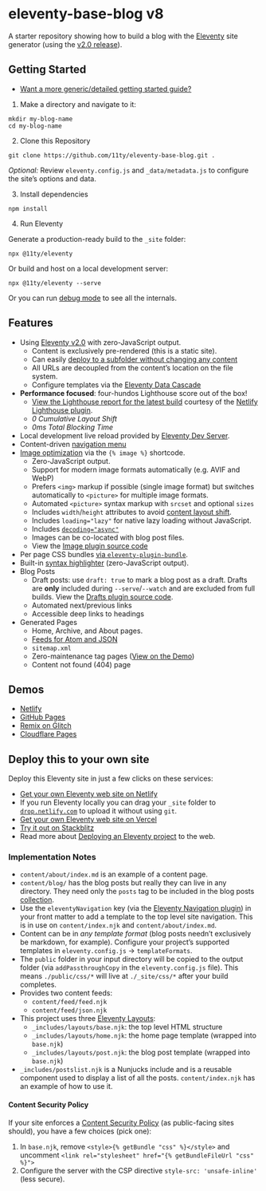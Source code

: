# eleventy-base-blog v8

A starter repository showing how to build a blog with the [Eleventy](https://www.11ty.dev/) site generator (using the [v2.0 release](https://www.11ty.dev/blog/eleventy-v2/)).

## Getting Started

-   [Want a more generic/detailed getting started guide?](https://www.11ty.dev/docs/getting-started/)

1. Make a directory and navigate to it:

```
mkdir my-blog-name
cd my-blog-name
```

2. Clone this Repository

```
git clone https://github.com/11ty/eleventy-base-blog.git .
```

_Optional:_ Review `eleventy.config.js` and `_data/metadata.js` to configure the site’s options and data.

3. Install dependencies

```
npm install
```

4. Run Eleventy

Generate a production-ready build to the `_site` folder:

```
npx @11ty/eleventy
```

Or build and host on a local development server:

```
npx @11ty/eleventy --serve
```

Or you can run [debug mode](https://www.11ty.dev/docs/debugging/) to see all the internals.

## Features

-   Using [Eleventy v2.0](https://www.11ty.dev/blog/eleventy-v2/) with zero-JavaScript output.
    -   Content is exclusively pre-rendered (this is a static site).
    -   Can easily [deploy to a subfolder without changing any content](https://www.11ty.dev/docs/plugins/html-base/)
    -   All URLs are decoupled from the content’s location on the file system.
    -   Configure templates via the [Eleventy Data Cascade](https://www.11ty.dev/docs/data-cascade/)
-   **Performance focused**: four-hundos Lighthouse score out of the box!
    -   [View the Lighthouse report for the latest build](https://eleventy-base-blog.netlify.app/reports/lighthouse/) courtesy of the [Netlify Lighthouse plugin](https://github.com/netlify/netlify-plugin-lighthouse).
    -   _0 Cumulative Layout Shift_
    -   _0ms Total Blocking Time_
-   Local development live reload provided by [Eleventy Dev Server](https://www.11ty.dev/docs/dev-server/).
-   Content-driven [navigation menu](https://www.11ty.dev/docs/plugins/navigation/)
-   [Image optimization](https://www.11ty.dev/docs/plugins/image/) via the `{% image %}` shortcode.
    -   Zero-JavaScript output.
    -   Support for modern image formats automatically (e.g. AVIF and WebP)
    -   Prefers `<img>` markup if possible (single image format) but switches automatically to `<picture>` for multiple image formats.
    -   Automated `<picture>` syntax markup with `srcset` and optional `sizes`
    -   Includes `width`/`height` attributes to avoid [content layout shift](https://web.dev/cls/).
    -   Includes `loading="lazy"` for native lazy loading without JavaScript.
    -   Includes [`decoding="async"`](https://developer.mozilla.org/en-US/docs/Web/API/HTMLImageElement/decoding)
    -   Images can be co-located with blog post files.
    -   View the [Image plugin source code](https://github.com/11ty/eleventy-base-blog/blob/main/eleventy.config.images.js)
-   Per page CSS bundles [via `eleventy-plugin-bundle`](https://github.com/11ty/eleventy-plugin-bundle).
-   Built-in [syntax highlighter](https://www.11ty.dev/docs/plugins/syntaxhighlight/) (zero-JavaScript output).
-   Blog Posts
    -   Draft posts: use `draft: true` to mark a blog post as a draft. Drafts are **only** included during `--serve`/`--watch` and are excluded from full builds. View the [Drafts plugin source code](https://github.com/11ty/eleventy-base-blog/blob/main/eleventy.config.drafts.js).
    -   Automated next/previous links
    -   Accessible deep links to headings
-   Generated Pages
    -   Home, Archive, and About pages.
    -   [Feeds for Atom and JSON](https://www.11ty.dev/docs/plugins/rss/)
    -   `sitemap.xml`
    -   Zero-maintenance tag pages ([View on the Demo](https://eleventy-base-blog.netlify.app/tags/))
    -   Content not found (404) page

## Demos

-   [Netlify](https://eleventy-base-blog.netlify.com/)
-   [GitHub Pages](https://11ty.github.io/eleventy-base-blog/)
-   [Remix on Glitch](https://glitch.com/~11ty-eleventy-base-blog)
-   [Cloudflare Pages](https://eleventy-base-blog-d2a.pages.dev/)

## Deploy this to your own site

Deploy this Eleventy site in just a few clicks on these services:

-   [Get your own Eleventy web site on Netlify](https://app.netlify.com/start/deploy?repository=https://github.com/11ty/eleventy-base-blog)
-   If you run Eleventy locally you can drag your `_site` folder to [`drop.netlify.com`](https://drop.netlify.com/) to upload it without using `git`.
-   [Get your own Eleventy web site on Vercel](https://vercel.com/import/project?template=11ty%2Feleventy-base-blog)
-   [Try it out on Stackblitz](https://stackblitz.com/github/11ty/eleventy-base-blog)
-   Read more about [Deploying an Eleventy project](https://www.11ty.dev/docs/deployment/) to the web.

### Implementation Notes

-   `content/about/index.md` is an example of a content page.
-   `content/blog/` has the blog posts but really they can live in any directory. They need only the `posts` tag to be included in the blog posts [collection](https://www.11ty.dev/docs/collections/).
-   Use the `eleventyNavigation` key (via the [Eleventy Navigation plugin](https://www.11ty.dev/docs/plugins/navigation/)) in your front matter to add a template to the top level site navigation. This is in use on `content/index.njk` and `content/about/index.md`.
-   Content can be in _any template format_ (blog posts needn’t exclusively be markdown, for example). Configure your project’s supported templates in `eleventy.config.js` -> `templateFormats`.
-   The `public` folder in your input directory will be copied to the output folder (via `addPassthroughCopy` in the `eleventy.config.js` file). This means `./public/css/*` will live at `./_site/css/*` after your build completes.
-   Provides two content feeds:
    -   `content/feed/feed.njk`
    -   `content/feed/json.njk`
-   This project uses three [Eleventy Layouts](https://www.11ty.dev/docs/layouts/):
    -   `_includes/layouts/base.njk`: the top level HTML structure
    -   `_includes/layouts/home.njk`: the home page template (wrapped into `base.njk`)
    -   `_includes/layouts/post.njk`: the blog post template (wrapped into `base.njk`)
-   `_includes/postslist.njk` is a Nunjucks include and is a reusable component used to display a list of all the posts. `content/index.njk` has an example of how to use it.

#### Content Security Policy

If your site enforces a [Content Security Policy](https://developer.mozilla.org/en-US/docs/Web/HTTP/CSP) (as public-facing sites should), you have a few choices (pick one):

1. In `base.njk`, remove `<style>{% getBundle "css" %}</style>` and uncomment `<link rel="stylesheet" href="{% getBundleFileUrl "css" %}">`
2. Configure the server with the CSP directive `style-src: 'unsafe-inline'` (less secure).

